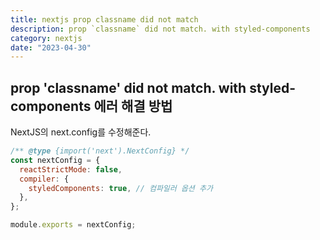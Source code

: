 ```yaml
---
title: nextjs prop classname did not match
description: prop `classname` did not match. with styled-components
category: nextjs
date: "2023-04-30"
---
```


## prop 'classname' did not match. with styled-components 에러 해결 방법

NextJS의 next.config를 수정해준다.

```javascript
/** @type {import('next').NextConfig} */
const nextConfig = {
  reactStrictMode: false,
  compiler: {
    styledComponents: true, // 컴파일러 옵션 추가
  },
};

module.exports = nextConfig;
```
